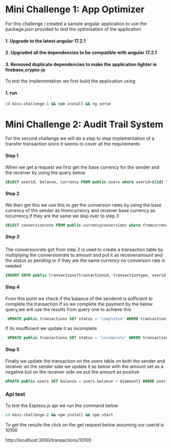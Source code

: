 # Mini Challenge 1:  App Optimizer
For this challenge i created a sample angular application to use the package.json provided to test the optimisation of the application

#### 1. Upgrade to the latest angular 17.2.1
#### 2. Upgraded all the dependencies to be compatible with angular 17.2.1
#### 3. Removed duplicate dependencies to make the application lighter ie firebase,crypto-js

To test the implementation we first build the application using
#### 1. run 
``` bash 
cd mini-challenge-1 && npm install && ng serve
```
# Mini Challenge 2: Audit Trail System

For the second challenge we will do a step to step implementation of a transfer transaction since it seems to cover all the requirements

#### Step 1
When we get a request we first get the base currency for the sender and the receiver by using the query below
```sql
SELECT userid, balance, currency FROM public.users where userid=${id} limit 1;
```
#### Step 2
We then get this we use this to get the conversion rates by using the base currency of the sender as fromcurrency and receiver base currency as tocurrency,if they are the same we skip over to step 3
```sql
SELECT conversionrate FROM public.currencyconversions where fromcurrency='${from}' and tocurrency='${to}' limit 1
```
##### Step 3
The conversionrate got from step 2 is used to create a transaction table by multiplying the conversionrate to amount and  put it as  receiveramount and the status as pending or if they are the same currency no conversion rate is needed
```sql
INSERT INTO public.transactions(transactionid, transactiontype, userid, fulltimestamp, status, senderamount, receiveramount, sendercurrency, receivercurrency, senderid, receiverid) values (${transaction_id},'${type}',${userid},${timestamp},'${status}',${senderamount},${recieveramount},'${sendercurrency}','${receivercurrency}',${senderid},${receiverid})
```
#### Step 4
From this point we check if the balance of the senderid is sufficient to complete the transaction if so we complete the payment by the below query,we will use the results from query one to achieve this
```sql 
 UPDATE public.transactions SET status = 'completed' WHERE transactionid=${transactionid};
```
If its insufficient we update it as incomplete
```sql 
 UPDATE public.transactions SET status = 'incomplete' WHERE transactionid=${transactionid};
```

#### Step 5
Finally we update the transaction on the users table on both the sender and receiver
on the sender side we update it as below with the amount set as a negative but on the receiver side we put the amount as positive
```sql
UPDATE public.users SET balance = users.balance + ${amount} WHERE userid = ${userId}
```

### Api test
To test the Espress.js api we run the command below
``` bash 
cd mini-challenge-2 && npm install && npm start
```
To get the results the click on the get request below assuming our userid is 10100

http://localhost:3000/transactions/10100



